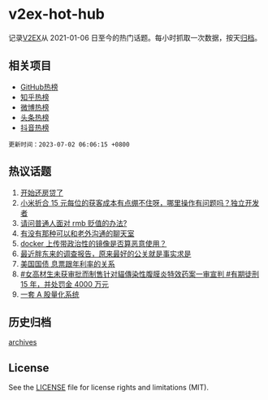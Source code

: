 # v2ex-hot-hub

 记录[V2EX](https://www.v2ex.com/)从 2021-01-06 日至今的热门话题。每小时抓取一次数据，按天[归档](archives)。
 
 ## 相关项目

- [GitHub热榜](https://github.com/lonnyzhang423/github-hot-hub)
- [知乎热榜](https://github.com/lonnyzhang423/zhihu-hot-hub)
- [微博热榜](https://github.com/lonnyzhang423/weibo-hot-hub)
- [头条热榜](https://github.com/lonnyzhang423/toutiao-hot-hub)
- [抖音热榜](https://github.com/lonnyzhang423/douyin-hot-hub)


 `更新时间：2023-07-02 06:06:15 +0800`

## 热议话题

1. [开始还房贷了](https://www.v2ex.com/t/953219)
1. [小米折合 15 元每位的获客成本有点绷不住呀，哪里操作有问题吗？独立开发者](https://www.v2ex.com/t/953182)
1. [请问普通人面对 rmb 贬值的办法?](https://www.v2ex.com/t/953320)
1. [有没有那种可以和老外沟通的聊天室](https://www.v2ex.com/t/953208)
1. [docker 上传带政治性的镜像是否算恶意使用？](https://www.v2ex.com/t/953284)
1. [最近胖东来的调查报告，原来最好的公关就是事实求是](https://www.v2ex.com/t/953178)
1. [美国国债 息票跟年利率的关系](https://www.v2ex.com/t/953233)
1. [#女高材生未获审批而制售针对貓傳染性腹膜炎特效药案一审宣判 #有期徒刑 15 年，并处罚金 4000 万元](https://www.v2ex.com/t/953333)
1. [一套 A 股量化系统](https://www.v2ex.com/t/953256)

## 历史归档

[archives](archives)

## License

See the [LICENSE](LICENSE) file for license rights and limitations (MIT).
